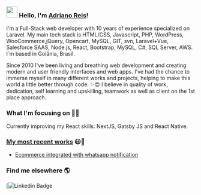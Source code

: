 ### <img src="https://media.giphy.com/media/hvRJCLFzcasrR4ia7z/giphy.gif" width="30px"> Hello, I'm [Adriano Reis](https://adrianosreisdev.uiig.link)!

I'm a Full-Stack web developer with 10 years of experience specialized on Laravel. 
My main tech stack is HTML/CSS, Javascript, PHP, WordPress, WooCommerce,jQuery, Opencart, MySQL, GIT, svn, Laravel+Vue, Salesforce SAAS, Node.js, React, Bootstrap, MySQL, 
C#, SQL Server, AWS. 
I´m based in Goiânia, Brasil.

Since 2010 I've been living and breathing web development and creating modern and user friendly interfaces and web apps. 
I've had the chance to immerse myself in many different works and projects, helping to make this world a little better through code. ✨😍
I believe in quality of work, dedication, self learning and upskilling, teamwork as well as client on the 1st place approach.

### What I'm focusing on 👨‍💻

Currently improving my React skills: NextJS, Gatsby JS and React Native.<br />

### [My most recent works](www.globalerp.com.br) 😃🧾
<!-- BLOG-POST-LIST:START -->
- [Ecommerce integrated with whatsapp notification](www.globalerp.com.br)
<!-- BLOG-POST-LIST:END -->

### Find me elsewhere 🌎

[![Linkedin Badge](https://www.linkedin.com/in/adriano-reis-786017151/)
